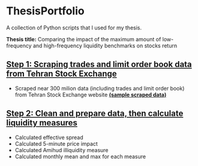# ThesisPortfolio
A collection of Python scripts that I used for my thesis.

**Thesis title:** Comparing the impact of the maximum amount of low-frequency and high-frequency liquidity benchmarks on stocks return

## [Step 1: Scraping trades and limit order book data from Tehran Stock Exchange](https://github.com/behnoud-bazrafshan/ThesisPortfolio/tree/main/Scraping)
* Scraped near 300 milion data (including trades and limit order book) from Tehran Stock Exchange website [**(sample scraped data)**](https://drive.google.com/drive/folders/1N4d34Zb1yxoOCJI0VOrJjYYptBzXjHge?usp=sharing)
## [Step 2: Clean and prepare data, then calculate liquidity measures](https://github.com/behnoud-bazrafshan/ThesisPortfolio/tree/main/Calculating%20liquidity%20measures)
* Calculated effective spread
* Calculated 5-minute price impact
* Calculated Amihud illiquidity measure
* Calculated monthly mean and max for each measure

